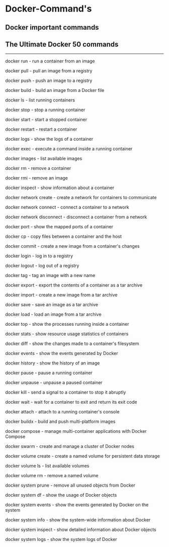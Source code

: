 # Docker-Command's

## Docker important commands
                
## The Ultimate Docker 50 commands
_________________
docker run - run a container from an image

docker pull - pull an image from a registry       
   
docker push - push an image to a registry    

docker build - build an image from a Docker file

docker ls - list running containers  

docker stop - stop a running container

docker start - start a stopped container

docker restart - restart a container
 
docker logs - show the logs of a container

docker exec - execute a command inside a running container

docker images - list available images

docker rm - remove a container

docker rmi - remove an image

docker inspect - show information about a container

docker network create - create a network for containers to communicate

docker network connect - connect a container to a network

docker network disconnect - disconnect a container from a network

docker port - show the mapped ports of a container

docker cp - copy files between a container and the host

docker commit - create a new image from a container's changes

docker login - log in to a registry

docker logout - log out of a registry

docker tag - tag an image with a new name

docker export - export the contents of a container as a tar archive

docker import - create a new image from a tar archive

docker save - save an image as a tar archive

docker load - load an image from a tar archive

docker top - show the processes running inside a container

docker stats - show resource usage statistics of containers

docker diff - show the changes made to a container's filesystem

docker events - show the events generated by Docker

docker history - show the history of an image

docker pause - pause a running container

docker unpause - unpause a paused container

docker kill - send a signal to a container to stop it abruptly

docker wait - wait for a container to exit and return its exit code

docker attach - attach to a running container's console

docker buildx - build and push multi-platform images

docker compose - manage multi-container applications with Docker Compose

docker swarm - create and manage a cluster of Docker nodes

docker volume create - create a named volume for persistent data storage

docker volume ls - list available volumes

docker volume rm - remove a named volume

docker system prune - remove all unused objects from Docker

docker system df - show the usage of Docker objects

docker system events - show the events generated by Docker on the system

docker system info - show the system-wide information about Docker

docker system inspect - show detailed information about Docker objects

docker system logs - show the system logs of Docker
